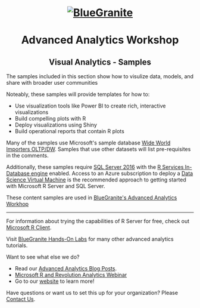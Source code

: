 <head>
<h1 align="center">
  <a href = "http://www.blue-granite.com"><img src="https://www.blue-granite.com/hs-fs/hubfs/BlueGranite.jpg?t=1507557297195&width=500&height=302&name=BlueGranite.jpg" alt="BlueGranite"></a>
</h1>
<h1 align="center">Advanced Analytics Workshop</h1>
<h2 align="center">Visual Analytics - Samples</h2>
</head>

The samples included in this section show how to visulize data, models, and share with broader user communities

Noteably, these samples will provide templates for how to:

* Use visualization tools like Power BI to create rich, interactive visualizations
* Build compelling plots with R
* Deploy visualizations using Shiny
* Build operational reports that contain R plots

Many of the samples use Microsoft's sample database [Wide World Importers OLTP/DW](https://github.com/Microsoft/sql-server-samples/). Samples that use other datasets will list pre-requisites in the comments. 

Additionally, these samples require [SQL Server 2016](https://www.microsoft.com/en-us/sql-server/sql-server-2016) with the [R Services In-Database engine](https://msdn.microsoft.com/en-us/library/mt696069.aspx) enabled. Access to an Azure subscription to deploy a [Data Science Virtual Machine](https://azuremarketplace.microsoft.com/en-us/marketplace/apps/microsoft-ads.standard-data-science-vm) is the recommended approach to getting started with Microsoft R Server and SQL Server.

These content samples are used in [BlueGranite's Advanced Analytics Workhop](http://www.blue-granite.com/advanced-analytics-workshop)

-----------------------------------------------------------------------------

For information about trying the capabilities of R Server for free, check out [Microsoft R Client](https://msdn.microsoft.com/en-us/microsoft-r/r-client-get-started).
 
Visit [BlueGranite Hands-On Labs](https://www.blue-granite.com/resources/topic/labs) for many other advanced analytics tutorials.

Want to see what else we do?
* Read our [Advanced Analytics Blog Posts](https://www.blue-granite.com/blog/topic/advanced-analytics).
* [Microsoft R and Revolution Analytics Webinar](https://www.blue-granite.com/overview-advanced-analytics-webinar-june-2016)
* Go to our [website](http://www.blue-granite.com/) to learn more!

Have questions or want us to set this up for your organization? Please [Contact Us](https://www.blue-granite.com/contact-us).

